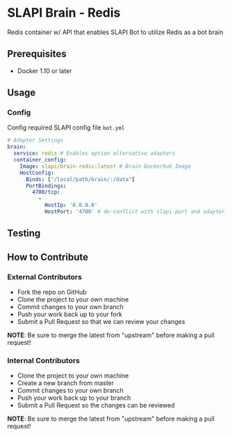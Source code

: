 # SLAPI Brain - Redis

Redis container w/ API that enables SLAPI Bot to utilize Redis as a bot brain
## Prerequisites
-   Docker 1.10 or later

## Usage

### Config
Config required SLAPI config file `bot.yml`

```yaml
# Adapter Settings
brain:
  service: redis # Enables option alternative adapters
  container_config:
    Image: slapi/brain-redis:latest # Brain Dockerhub Image
    HostConfig:
      Binds: ["/local/path/brain/:/data"]
      PortBindings:
        4700/tcp:
          -
            HostIp: '0.0.0.0'
            HostPort: '4700' # de-conflict with slapi port and adapter port
 ```
## Testing

## How to Contribute

### External Contributors

-   Fork the repo on GitHub
-   Clone the project to your own machine
-   Commit changes to your own branch
-   Push your work back up to your fork
-   Submit a Pull Request so that we can review your changes

**NOTE**: Be sure to merge the latest from "upstream" before making a pull request!

### Internal Contributors

-   Clone the project to your own machine
-   Create a new branch from master
-   Commit changes to your own branch
-   Push your work back up to your branch
-   Submit a Pull Request so the changes can be reviewed

**NOTE**: Be sure to merge the latest from "upstream" before making a pull request!